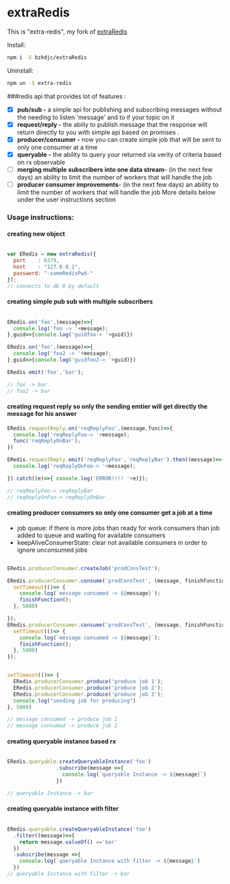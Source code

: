 # extraRedis

This is "extra-redis", my fork of [extraRedis](https://maty21.github.io/extraRedis/ "ExtraRedis Homepage")

Install:
```bash
npm i -S bzkdjc/extraRedis
```

Uninstall:
```bash
npm un -S extra-redis
```

<!-- [![NPM](https://nodei.co/npm/extraRedis.png?downloads=true&downloadRank=true&stars=true)](https://nodei.co/npm/extraRedis/) -->

###redis api that provides lot of features :
- [x] **pub/sub -**  a simple api for publishing and subscribing messages without the needing to listen 'message' and to if your topic on it
- [x] **request/reply -** the abiliy to publish message that the response will return directly to you with simple api based on promises .
- [x] **producer/consumer -** now you can create simple job that will be sent to only one consumer at a time
- [x] **queryable -** the ability to query your returned via verity of criteria based on rx observable
- [ ] **merging multiple subscribers into one data stream**- (in the next few days) an ability to limit the number of workers that will handle the job
- [ ] **producer consumer improvements**- (in the next few days) an ability to limit the number of workers that will handle the job
More details below under the user instructions section

### Usage instructions:

#### creating new object

```javascript

var ERedis = new extraRedis({
  port    : 6379,
  host    : "127.0.0.1",
  password: "-someRedisPwd-"
});
// connects to db 0 by default
```

#### creating simple pub sub with multiple subscribers

```javascript

ERedis.on('foo',(message)=>{
  console.log('foo -> '+message);
},guid=>{console.log('guidfoo-> '+guid)})

ERedis.on('foo',(message)=>{
  console.log('foo2 -> '+message);
},guid=>{console.log('guidfoo2-> '+guid)})

ERedis.emit('foo','bar');

// foo -> bar
// foo2 -> bar

```


####  creating request reply so only the sending emtier will get directly the  message for his answer

```javascript
ERedis.requestReply.on('reqReplyFoo',(message,func)=>{
  console.log('reqReplyFoo-> '+message);
  func('reqReplyOnBar');
})

ERedis.requestReply.emit('reqReplyFoo','reqReplyBar').then((message)=>{
  console.log('reqReplyOnFoo-> '+message);

}).catch((e)=>{ console.log('ERROR!!!! '+e)});

// reqReplyFoo-> reqReplyBar
// reqReplyOnFoo-> reqReplyOnBar

```

#### creating producer consumers so only one consumer get a job at a time

- job queue: if there is more jobs than ready for work consumers than job added to queue
             and waiting for available consumers
- keepAliveConsumerState: clear not available consumers in order to ignore unconsumed jobs

```javascript

ERedis.producerConsumer.createJob('prodConsTest');

ERedis.producerConsumer.consume('prodConsTest', (message, finishFunction)=> {
  setTimeout(()=> {
    console.log(`message consumed -> ${message}`);
    finishFunction();
  }, 5000)

});
ERedis.producerConsumer.consume('prodConsTest', (message, finishFunction)=> {
  setTimeout(()=> {
    console.log(`message consumed -> ${message}`);
    finishFunction();
  }, 5000)
});


setTimeout(()=> {
  ERedis.producerConsumer.produce('produce job 1');
  ERedis.producerConsumer.produce('produce job 2');
  ERedis.producerConsumer.produce('produce job 3');
  console.log("sending job for producing")
}, 5000)

// message consumed -> produce job 1
// message consumed -> produce job 2

```

#### creating queryable instance based rx

```javascript

ERedis.queryable.createQueryableInstance('foo')
                .subscribe(message =>{
                  console.log(`queryable Instance -> ${message}`)
                })

// queryable Instance -> bar

```


#### creating queryable instance with filter

```javascript

ERedis.queryable.createQueryableInstance('foo')
  .filter((message)=>{
    return message.valueOf() =='bar'
  })
  .subscribe(message =>{
    console.log(`queryable Instance with filter -> ${message}`)
  })
// queryable Instance with filter -> bar

```

